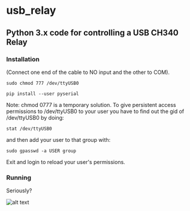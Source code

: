 # usb_relay
## Python 3.x code for controlling  a USB CH340 Relay

### Installation

(Connect one end of the cable to NO input and the other to COM).

```sudo chmod 777 /dev/ttyUSB0```

```pip install --user pyserial```

Note: chmod 0777 is a temporary solution. To give persistent access permissions to /dev/ttyUSB0 to your user you have to find out the gid of /dev/ttyUSB0 by doing:

```stat /dev/ttyUSB0```

and then add your user to that group with:

```sudo gpasswd -a USER group```

Exit and login to reload your user's permissions.

### Running

Seriously?

![alt text](usb_ch340_relay.jpg)
